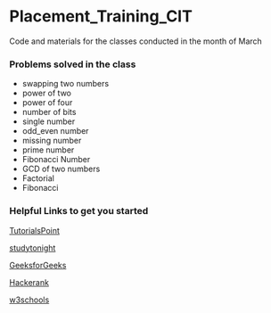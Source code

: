 # Placement_Training_CIT
Code and materials for the classes conducted in the month of March

### Problems solved in the class

- swapping two numbers
- power of two
- power of four
- number of bits
- single number
- odd_even number
- missing number
- prime number
- Fibonacci Number
- GCD of two numbers
- Factorial 
- Fibonacci 


### Helpful Links to get you started

[TutorialsPoint](https://www.tutorialspoint.com/)

[studytonight](https://www.studytonight.com/)

[GeeksforGeeks](https://www.geeksforgeeks.org/)

[Hackerank](https://www.hackerrank.com)

[w3schools](https://www.w3schools.com)
